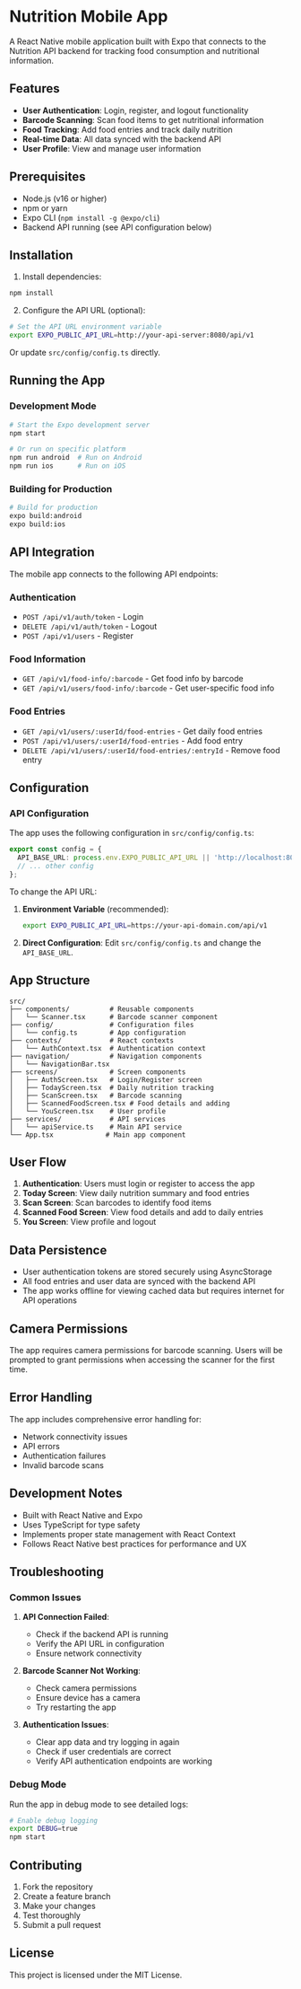 # Nutrition Mobile App

A React Native mobile application built with Expo that connects to the Nutrition API backend for tracking food consumption and nutritional information.

## Features

- **User Authentication**: Login, register, and logout functionality
- **Barcode Scanning**: Scan food items to get nutritional information
- **Food Tracking**: Add food entries and track daily nutrition
- **Real-time Data**: All data synced with the backend API
- **User Profile**: View and manage user information

## Prerequisites

- Node.js (v16 or higher)
- npm or yarn
- Expo CLI (`npm install -g @expo/cli`)
- Backend API running (see API configuration below)

## Installation

1. Install dependencies:
```bash
npm install
```

2. Configure the API URL (optional):
```bash
# Set the API URL environment variable
export EXPO_PUBLIC_API_URL=http://your-api-server:8080/api/v1
```

Or update `src/config/config.ts` directly.

## Running the App

### Development Mode

```bash
# Start the Expo development server
npm start

# Or run on specific platform
npm run android  # Run on Android
npm run ios      # Run on iOS
```

### Building for Production

```bash
# Build for production
expo build:android
expo build:ios
```

## API Integration

The mobile app connects to the following API endpoints:

### Authentication
- `POST /api/v1/auth/token` - Login
- `DELETE /api/v1/auth/token` - Logout
- `POST /api/v1/users` - Register

### Food Information
- `GET /api/v1/food-info/:barcode` - Get food info by barcode
- `GET /api/v1/users/food-info/:barcode` - Get user-specific food info

### Food Entries
- `GET /api/v1/users/:userId/food-entries` - Get daily food entries
- `POST /api/v1/users/:userId/food-entries` - Add food entry
- `DELETE /api/v1/users/:userId/food-entries/:entryId` - Remove food entry

## Configuration

### API Configuration

The app uses the following configuration in `src/config/config.ts`:

```typescript
export const config = {
  API_BASE_URL: process.env.EXPO_PUBLIC_API_URL || 'http://localhost:8080/api/v1',
  // ... other config
};
```

To change the API URL:

1. **Environment Variable** (recommended):
   ```bash
   export EXPO_PUBLIC_API_URL=https://your-api-domain.com/api/v1
   ```

2. **Direct Configuration**:
   Edit `src/config/config.ts` and change the `API_BASE_URL`.

## App Structure

```
src/
├── components/          # Reusable components
│   └── Scanner.tsx      # Barcode scanner component
├── config/              # Configuration files
│   └── config.ts        # App configuration
├── contexts/            # React contexts
│   └── AuthContext.tsx  # Authentication context
├── navigation/          # Navigation components
│   └── NavigationBar.tsx
├── screens/             # Screen components
│   ├── AuthScreen.tsx   # Login/Register screen
│   ├── TodayScreen.tsx  # Daily nutrition tracking
│   ├── ScanScreen.tsx   # Barcode scanning
│   ├── ScannedFoodScreen.tsx # Food details and adding
│   └── YouScreen.tsx    # User profile
├── services/            # API services
│   └── apiService.ts    # Main API service
└── App.tsx             # Main app component
```

## User Flow

1. **Authentication**: Users must login or register to access the app
2. **Today Screen**: View daily nutrition summary and food entries
3. **Scan Screen**: Scan barcodes to identify food items
4. **Scanned Food Screen**: View food details and add to daily entries
5. **You Screen**: View profile and logout

## Data Persistence

- User authentication tokens are stored securely using AsyncStorage
- All food entries and user data are synced with the backend API
- The app works offline for viewing cached data but requires internet for API operations

## Camera Permissions

The app requires camera permissions for barcode scanning. Users will be prompted to grant permissions when accessing the scanner for the first time.

## Error Handling

The app includes comprehensive error handling for:
- Network connectivity issues
- API errors
- Authentication failures
- Invalid barcode scans

## Development Notes

- Built with React Native and Expo
- Uses TypeScript for type safety
- Implements proper state management with React Context
- Follows React Native best practices for performance and UX

## Troubleshooting

### Common Issues

1. **API Connection Failed**:
   - Check if the backend API is running
   - Verify the API URL in configuration
   - Ensure network connectivity

2. **Barcode Scanner Not Working**:
   - Check camera permissions
   - Ensure device has a camera
   - Try restarting the app

3. **Authentication Issues**:
   - Clear app data and try logging in again
   - Check if user credentials are correct
   - Verify API authentication endpoints are working

### Debug Mode

Run the app in debug mode to see detailed logs:

```bash
# Enable debug logging
export DEBUG=true
npm start
```

## Contributing

1. Fork the repository
2. Create a feature branch
3. Make your changes
4. Test thoroughly
5. Submit a pull request

## License

This project is licensed under the MIT License.